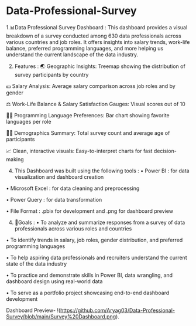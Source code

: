 # Data-Professional-Survey

1.📊Data Professional Survey Dashboard :
This dashboard provides a visual breakdown of a survey conducted among 630 data professionals across various countries  and job roles.
It offers insights into salary trends, work-life balance, preferred programming languages, and more helping us understand the current landscape of the data industry.

2. Features :
🌏 Geographic Insights: Treemap showing the distribution of survey participants by country

💵 Salary Analysis: Average salary comparison across job roles and by gender

⚖️ Work-Life Balance & Salary Satisfaction Gauges: Visual scores out of 10

👩‍💻 Programming Language Preferences: Bar chart showing favorite languages per role

🧍‍♀️ Demographics Summary: Total survey count and average age of participants

📈 Clean, interactive visuals: Easy-to-interpret charts for fast decision-making

4. This Dashboard was built using the following tools :
• Power BI : for data visualization and dashboard creation

• Microsoft Excel : for data cleaning and preprocessing

• Power Query : for data transformation

• File Format : .pbix for development and .png for dashboard preview

4. 🎯Goals :
• To analyze and summarize responses from a survey of data professionals across various roles and countries

• To identify trends in salary, job roles, gender distribution, and preferred programming languages

• To help aspiring data professionals and recruiters understand the current state of the data industry

• To practice and demonstrate skills in Power BI, data wrangling, and dashboard design using real-world data

• To serve as a portfolio project showcasing end-to-end dashboard development

Dashboard Preview- !(https://github.com/Aryag03/Data-Professional-Survey/blob/main/Survey%20Dashboard.png).
